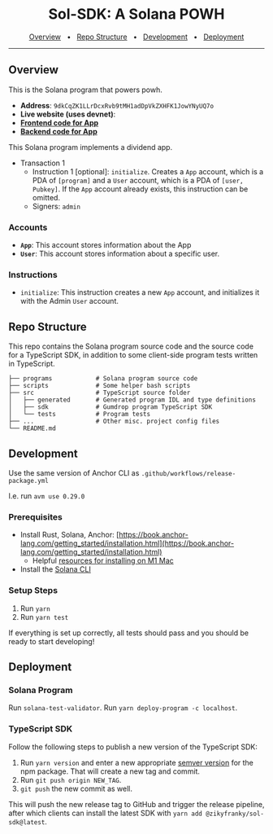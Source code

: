 <div align="center">
  <h1>Sol-SDK: A Solana POWH</h1>
  <a href="#overview">Overview</a>
  <span>&nbsp;&nbsp;•&nbsp;&nbsp;</span>
  <a href="#repo-structure">Repo Structure</a>
  <span>&nbsp;&nbsp;•&nbsp;&nbsp;</span>
  <a href="#development">Development</a>
  <span>&nbsp;&nbsp;•&nbsp;&nbsp;</span>
  <a href="#deployment">Deployment</a>
  <br />
  <hr />
</div>

## Overview

This is the Solana program that powers powh.

- **Address**: `9dkCqZK1LLrDcxRvb9tMH1adDpVkZXHFK1JowYNyUQ7o`
- **Live website (uses devnet)**:
- **[Frontend code for App](https://github.com/zikyfranky)**
- **[Backend code for App](https://github.com/zikyfranky)**

This Solana program implements a dividend app.

- Transaction 1
  - Instruction 1 [optional]: `initialize`. Creates a `App` account, which is a PDA of `[program]` and a `User` account, which is a PDA of `[user, Pubkey]`. If the `App` account already exists, this instruction can be omitted.
  - Signers: `admin`

### Accounts

- **`App`**: This account stores information about the App
- **`User`**: This account stores information about a specific user.

### Instructions

- `initialize`: This instruction creates a new `App` account, and initializes it with the Admin `User` account.

## Repo Structure

This repo contains the Solana program source code and the source code for a TypeScript SDK, in addition to some client-side program tests written in TypeScript.

```.
├── programs            # Solana program source code
├── scripts             # Some helper bash scripts
├── src                 # TypeScript source folder
│   ├── generated       # Generated program IDL and type definitions
│   ├── sdk             # Gumdrop program TypeScript SDK
│   └── tests           # Program tests
├── ...                 # Other misc. project config files
└── README.md
```

## Development

Use the same version of Anchor CLI as `.github/workflows/release-package.yml`

I.e. run `avm use 0.29.0`

### Prerequisites

- Install Rust, Solana, Anchor: [https://book.anchor-lang.com/getting_started/installation.html](https://book.anchor-lang.com/getting_started/installation.html)
  - Helpful [resources for installing on M1 Mac](https://twitter.com/friedbrioche/status/1494075962874499075)
- Install the [Solana CLI](https://docs.solana.com/cli/install-solana-cli-tools#use-solanas-install-tool)

### Setup Steps

1. Run `yarn`
2. Run `yarn test`

If everything is set up correctly, all tests should pass and you should be ready to start developing!

## Deployment

### Solana Program

Run `solana-test-validator`.
Run `yarn deploy-program -c localhost`.

### TypeScript SDK

Follow the following steps to publish a new version of the TypeScript SDK:

1. Run `yarn version` and enter a new appropriate [semver version](https://docs.npmjs.com/about-semantic-versioning) for the npm package. That will create a new tag and commit.
2. Run `git push origin NEW_TAG`.
3. `git push` the new commit as well.

This will push the new release tag to GitHub and trigger the release pipeline, after which clients can install the latest SDK with `yarn add @zikyfranky/sol-sdk@latest`.
